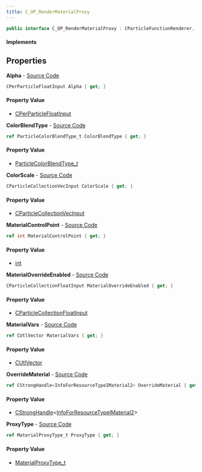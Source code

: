 ```yaml
---
title: C_OP_RenderMaterialProxy
---
```


```csharp
public interface C_OP_RenderMaterialProxy : CParticleFunctionRenderer, CParticleFunction, ISchemaClass<CParticleFunction>, ISchemaClass<CParticleFunctionRenderer>, ISchemaClass<C_OP_RenderMaterialProxy>, ISchemaField, ISchemaClass, INativeHandle
```

#### Implements

## Properties

**Alpha** - [Source Code](https://github.com/swiftly-solution/swiftlys2/blob/master/managed/src/SwiftlyS2.Generated/Schemas/Interfaces/C_OP_RenderMaterialProxy.cs#L29)

```csharp
CPerParticleFloatInput Alpha { get; }
```

#### Property Value

- [CPerParticleFloatInput](/docs/api/shared/schemadefinitions/cperparticlefloatinput)

**ColorBlendType** - [Source Code](https://github.com/swiftly-solution/swiftlys2/blob/master/managed/src/SwiftlyS2.Generated/Schemas/Interfaces/C_OP_RenderMaterialProxy.cs#L31)

```csharp
ref ParticleColorBlendType_t ColorBlendType { get; }
```

#### Property Value

- [ParticleColorBlendType_t](/docs/api/shared/schemadefinitions/particlecolorblendtype_t)

**ColorScale** - [Source Code](https://github.com/swiftly-solution/swiftlys2/blob/master/managed/src/SwiftlyS2.Generated/Schemas/Interfaces/C_OP_RenderMaterialProxy.cs#L27)

```csharp
CParticleCollectionVecInput ColorScale { get; }
```

#### Property Value

- [CParticleCollectionVecInput](/docs/api/shared/schemadefinitions/cparticlecollectionvecinput)

**MaterialControlPoint** - [Source Code](https://github.com/swiftly-solution/swiftlys2/blob/master/managed/src/SwiftlyS2.Generated/Schemas/Interfaces/C_OP_RenderMaterialProxy.cs#L16)

```csharp
ref int MaterialControlPoint { get; }
```

#### Property Value

- [int](https://learn.microsoft.com/dotnet/api/system.int32)

**MaterialOverrideEnabled** - [Source Code](https://github.com/swiftly-solution/swiftlys2/blob/master/managed/src/SwiftlyS2.Generated/Schemas/Interfaces/C_OP_RenderMaterialProxy.cs#L25)

```csharp
CParticleCollectionFloatInput MaterialOverrideEnabled { get; }
```

#### Property Value

- [CParticleCollectionFloatInput](/docs/api/shared/schemadefinitions/cparticlecollectionfloatinput)

**MaterialVars** - [Source Code](https://github.com/swiftly-solution/swiftlys2/blob/master/managed/src/SwiftlyS2.Generated/Schemas/Interfaces/C_OP_RenderMaterialProxy.cs#L21)

```csharp
ref CUtlVector MaterialVars { get; }
```

#### Property Value

- [CUtlVector](/docs/api/shared/natives/cutlvector)

**OverrideMaterial** - [Source Code](https://github.com/swiftly-solution/swiftlys2/blob/master/managed/src/SwiftlyS2.Generated/Schemas/Interfaces/C_OP_RenderMaterialProxy.cs#L23)

```csharp
ref CStrongHandle<InfoForResourceTypeIMaterial2> OverrideMaterial { get; }
```

#### Property Value

- [CStrongHandle](/docs/api/shared/natives/cstronghandle-1)<[InfoForResourceTypeIMaterial2](/docs/api/shared/schemadefinitions/infoforresourcetypeimaterial2)>

**ProxyType** - [Source Code](https://github.com/swiftly-solution/swiftlys2/blob/master/managed/src/SwiftlyS2.Generated/Schemas/Interfaces/C_OP_RenderMaterialProxy.cs#L18)

```csharp
ref MaterialProxyType_t ProxyType { get; }
```

#### Property Value

- [MaterialProxyType_t](/docs/api/shared/schemadefinitions/materialproxytype_t)

